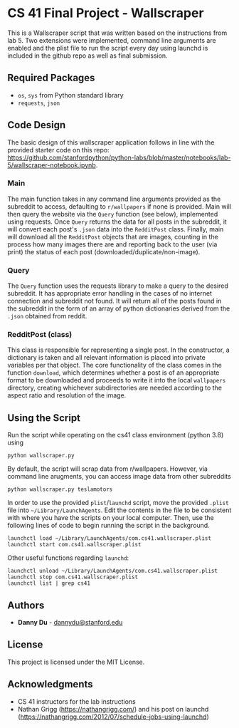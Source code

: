 # CS 41 Final Project - Wallscraper

This is a Wallscraper script that was written based on the instructions from lab 5. Two extensions were implemented, command line arguments are enabled and the plist file to run the script every day using launchd is included in the github repo as well as final submission.

## Required Packages

* `os`, `sys` from Python standard library
* `requests`, `json`

## Code Design

The basic design of this wallscraper application follows in line with the provided starter code on this repo: https://github.com/stanfordpython/python-labs/blob/master/notebooks/lab-5/wallscraper-notebook.ipynb.

### Main

The main function takes in any command line arguments provided as the subreddit to access, defaulting to `r/wallpapers` if none is provided. Main will then query the website via the `Query` function (see below), implemented using requests. Once `Query` returns the data for all posts in the subreddit, it will convert each post's `.json` data into the `RedditPost` class. Finally, main will download all the `RedditPost` objects that are images, counting in the process how many images there are and reporting back to the user (via print) the status of each post (downloaded/duplicate/non-image).

### Query

The `Query` function uses the requests library to make a query to the desired subreddit. It has appropriate error handling in the cases of no internet connection and subreddit not found. It will return all of the posts found in the subreddit in the form of an array of python dictionaries derived from the `.json` obtained from reddit.

### RedditPost (class)

This class is responsible for representing a single post. In the constructor, a dictionary is taken and all relevant information is placed into private variables per that object. The core functionality of the class comes in the function `download`, which determines whether a post is of an appropriate format to be downloaded and proceeds to write it into the local `wallpapers` directory, creating whichever subdirectories are needed according to the aspect ratio and resolution of the image.

## Using the Script

Run the script while operating on the cs41 class environment (python 3.8) using

```
python wallscraper.py
```

By default, the script will scrap data from r/wallpapers. However, via command line arugments, you can access image data from other subreddits

```
python wallscraper.py teslamotors
```

In order to use the provided `plist`/`launchd` script, move the provided `.plist` file into `~/Library/LaunchAgents`. Edit the contents in the file to be consistent with where you have the scripts on your local computer. Then, use the following lines of code to begin running the script in the background.

```
launchctl load ~/Library/LaunchAgents/com.cs41.wallscraper.plist
launchctl start com.cs41.wallscraper.plist
```

Other useful functions regarding `launchd`:

```
launchctl unload ~/Library/LaunchAgents/com.cs41.wallscraper.plist
launchctl stop com.cs41.wallscraper.plist
launchctl list | grep cs41
```

## Authors

* **Danny Du** - dannydu@stanford.edu

## License

This project is licensed under the MIT License.

## Acknowledgments

* CS 41 instructors for the lab instructions
* Nathan Grigg (https://nathangrigg.com/) and his post on launchd (https://nathangrigg.com/2012/07/schedule-jobs-using-launchd)